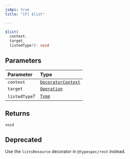 ```yaml
---
jsApi: true
title: "[F] $list"

---
```

```ts
$list(
  context,
  target,
  listedType?): void
```

## Parameters

| Parameter | Type |
| :------ | :------ |
| `context` | [`DecoratorContext`](Interface.DecoratorContext.md) |
| `target` | [`Operation`](Interface.Operation.md) |
| `listedType`? | [`Type`](Type.Type.md) |

## Returns

`void`

## Deprecated

Use the `listsResource` decorator in `@typespec/rest` instead.
